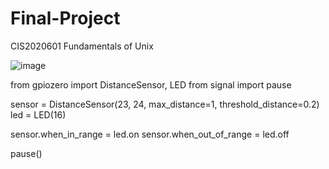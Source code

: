 # Final-Project
CIS2020601 Fundamentals of Unix


![image](https://user-images.githubusercontent.com/111941742/200641493-dae0a715-575b-4ad0-9358-1f44bd252ab5.png)

from gpiozero import DistanceSensor, LED
from signal import pause

sensor = DistanceSensor(23, 24, max_distance=1, threshold_distance=0.2)
led = LED(16)

sensor.when_in_range = led.on
sensor.when_out_of_range = led.off

pause()

